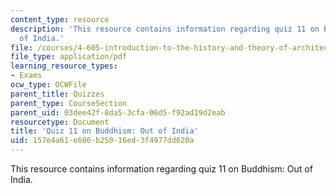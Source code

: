 ```yaml
---
content_type: resource
description: 'This resource contains information regarding quiz 11 on Buddhism: Out
  of India.'
file: /courses/4-605-introduction-to-the-history-and-theory-of-architecture-spring-2012/157e4a61e606b25016ed3f4977dd620a_MIT4_605S12_quiz11.pdf
file_type: application/pdf
learning_resource_types:
- Exams
ocw_type: OCWFile
parent_title: Quizzes
parent_type: CourseSection
parent_uid: 03dee42f-8da5-3cfa-06d5-f92ad19d2eab
resourcetype: Document
title: 'Quiz 11 on Buddhism: Out of India'
uid: 157e4a61-e606-b250-16ed-3f4977dd620a
---
```

This resource contains information regarding quiz 11 on Buddhism: Out of India.

